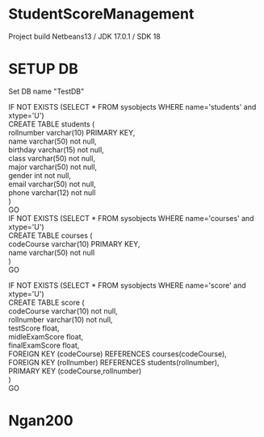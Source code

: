 # StudentScoreManagement
Project build Netbeans13 / JDK 17.0.1 / SDK 18 
# SETUP DB
Set DB name "TestDB"  
  
IF NOT EXISTS (SELECT * FROM sysobjects WHERE name='students' and xtype='U')   
    CREATE TABLE students (  
		rollnumber varchar(10) PRIMARY KEY,  
    name varchar(50) not null,  
		birthday varchar(15) not null,  
		class varchar(50) not null,  
		major varchar(50) not null,  
		gender int not null,  
		email varchar(50) not null,  
		phone varchar(12) not null  
    )  
GO  
IF NOT EXISTS (SELECT * FROM sysobjects WHERE name='courses' and xtype='U')  
    CREATE TABLE courses (  
		codeCourse varchar(10) PRIMARY KEY,  
		name varchar(50) not null  
    )  
GO  

IF NOT EXISTS (SELECT * FROM sysobjects WHERE name='score' and xtype='U')  
    CREATE TABLE score (  
		codeCourse varchar(10) not null,  
		rollnumber varchar(10) not null,  
		testScore float,  
		midleExamScore float,  
		finalExamScore float,  
		FOREIGN KEY (codeCourse) REFERENCES courses(codeCourse),  
		FOREIGN KEY (rollnumber) REFERENCES students(rollnumber),  
		PRIMARY KEY (codeCourse,rollnumber)  
    )  
GO  
# Ngan200
